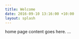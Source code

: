 ```yaml
---
title: Welcome
date: 2016-09-10 13:16:00 +10:00
layout: splash
---
```


home page content goes here.
...